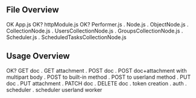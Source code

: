 
## File Overview

OK	App.js
OK?	httpModule.js
OK?	Performer.js
.	Node.js
.	ObjectNode.js
.	CollectionNode.js
.	UsersCollectionNode.js
.	GroupsCollectionNode.js
.	Scheduler.js
.	ScheduledTasksCollectionNode.js



## Usage Overview

OK?	GET doc
.	GET attachment
.	POST doc
.	POST doc+attachment with multipart body
.	POST to built-in method
.	POST to userland method
.	PUT doc
.	PUT attachment
.	PATCH doc
.	DELETE doc
.	token creation
.	auth
.	scheduler
.	scheduler userland worker


